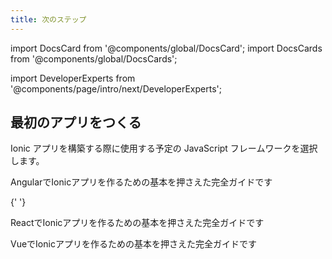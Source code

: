 ```yaml
---
title: 次のステップ
---
```


<head>
  <title>アプリをはじめるための次のステップ: JavaScript Frameworkを選ぼう</title>
  <meta
    name="description"
    content="In order to build an Ionic app, you first need to choose the JavaScript framework you plan to use. Learn more about next steps for starting an app with Ionic."
  />
</head>

import DocsCard from '@components/global/DocsCard';
import DocsCards from '@components/global/DocsCards';

import DeveloperExperts from '@components/page/intro/next/DeveloperExperts';

## 最初のアプリをつくる

Ionic アプリを構築する際に使用する予定の JavaScript フレームワークを選択します。

<DocsCards>
  <DocsCard header="Angularではじめる" href="../angular/your-first-app" icon="/icons/logo-angular-icon.png">
    <p>AngularでIonicアプリを作るための基本を押さえた完全ガイドです</p>
  </DocsCard>

{' '}
<DocsCard header="Reactではじめる" href="../react/your-first-app" icon="/icons/logo-react-icon.png">
  <p>ReactでIonicアプリを作るための基本を押さえた完全ガイドです</p>
</DocsCard>

  <DocsCard class="disabled" header="Vueではじめる" href="" icon="/icons/logo-vue-icon.png">
    <p>VueでIonicアプリを作るための基本を押さえた完全ガイドです</p>
  </DocsCard>
</DocsCards>

<DeveloperExperts />
